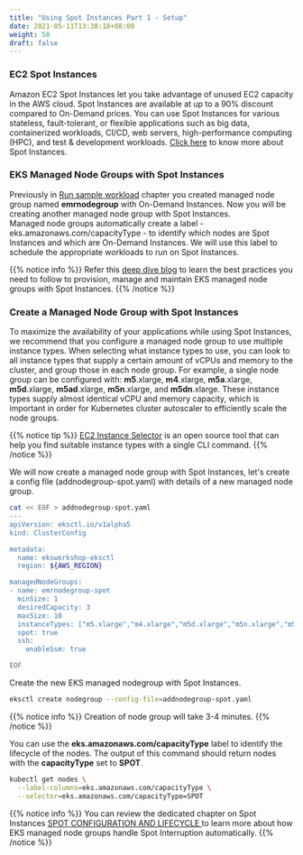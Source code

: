 ```yaml
---
title: "Using Spot Instances Part 1 - Setup"
date: 2021-05-11T13:38:18+08:00
weight: 50
draft: false
---
```


### EC2 Spot Instances

Amazon EC2 Spot Instances let you take advantage of unused EC2 capacity in the AWS cloud. Spot Instances are available at up to a 90% discount compared to On-Demand prices. You can use Spot Instances for various stateless, fault-tolerant, or flexible applications such as big data, containerized workloads, CI/CD, web servers, high-performance computing (HPC), and test & development workloads.
[Click here](https://aws.amazon.com/ec2/spot/) to know more about Spot Instances.

### EKS Managed Node Groups with Spot Instances

Previously in [Run sample workload](/sample_workload.md) chapter you created managed node group named **emrnodegroup** with On-Demand Instances. Now you will be creating another managed node group with Spot Instances.  
Managed node groups automatically create a label - eks.amazonaws.com/capacityType - to identify which nodes are Spot Instances and which are On-Demand Instances. We will use this label to schedule the appropriate workloads to run on Spot Instances.

{{% notice info %}}
Refer this [deep dive blog](https://aws.amazon.com/blogs/containers/amazon-eks-now-supports-provisioning-and-managing-ec2-spot-instances-in-managed-node-groups/) to learn the best practices you need to follow to provision, manage and maintain EKS managed node groups with Spot Instances.
{{% /notice %}}


### Create a Managed Node Group with Spot Instances

To maximize the availability of your applications while using Spot Instances, we recommend that you configure a managed node group to use multiple instance types. When selecting what instance types to use, you can look to all instance types that supply a certain amount of vCPUs and memory to the cluster, and group those in each node group.
For example, a single node group can be configured with: **m5**.xlarge, **m4**.xlarge, **m5a**.xlarge, **m5d**.xlarge, **m5ad**.xlarge, **m5n**.xlarge, and **m5dn**.xlarge. These instance types supply almost identical vCPU and memory capacity, which is important in order for Kubernetes cluster autoscaler to efficiently scale the node groups.

{{% notice tip %}}
[EC2 Instance Selector](https://github.com/aws/amazon-ec2-instance-selector) is an open source tool that can help you find suitable instance types with a single CLI command. 
{{% /notice %}}


We will now create a managed node group with Spot Instances, let's create a config file (addnodegroup-spot.yaml) with details of a new managed node group. 

```sh
cat << EOF > addnodegroup-spot.yaml
---
apiVersion: eksctl.io/v1alpha5
kind: ClusterConfig

metadata:
  name: eksworkshop-eksctl
  region: ${AWS_REGION}

managedNodeGroups:
- name: emrnodegroup-spot
  minSize: 1
  desiredCapacity: 3
  maxSize: 10
  instanceTypes: ["m5.xlarge","m4.xlarge","m5d.xlarge","m5n.xlarge","m5dn.xlarge","m5a.xlarge","m5ad.xlarge"]
  spot: true
  ssh:
    enableSsm: true

EOF
```
Create the new EKS managed nodegroup with Spot Instances. 

```sh
eksctl create nodegroup --config-file=addnodegroup-spot.yaml
```
{{% notice info %}}
Creation of node group will take 3-4 minutes. 
{{% /notice %}}

You can use the **eks.amazonaws.com/capacityType** label to identify the lifecycle of the nodes. The output of this command should return nodes with the **capacityType** set to **SPOT**.

```bash
kubectl get nodes \
  --label-columns=eks.amazonaws.com/capacityType \
  --selector=eks.amazonaws.com/capacityType=SPOT
```
{{% notice info %}}
You can review the dedicated chapter on Spot Instances  [SPOT CONFIGURATION AND LIFECYCLE
](/beginner/150_spotnodegroups/spotlifecycle/) to learn more about how EKS managed node groups handle Spot Interruption automatically.
{{% /notice %}}